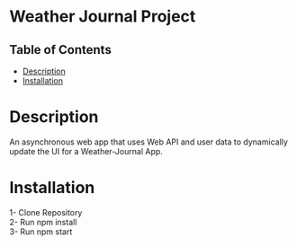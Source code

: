 # Weather Journal Project

## Table of Contents

* [Description](#description)
* [Installation](#Installation)

# Description

An asynchronous web app that uses Web API and user data to dynamically update the UI for a Weather-Journal App.

# Installation

1- Clone Repository<br>
2- Run npm install<br>
3- Run npm start